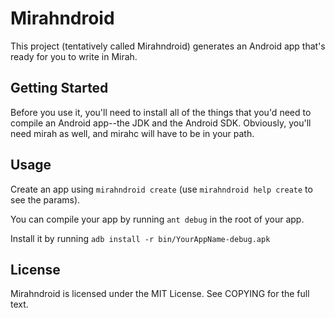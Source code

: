 # Mirahndroid

This project (tentatively called Mirahndroid) generates an Android app that's ready for you to write in Mirah.

## Getting Started

Before you use it, you'll need to install all of the things that you'd need to compile an Android app--the JDK and the Android SDK. Obviously, you'll need mirah as well, and mirahc will have to be in your path.

## Usage

Create an app using `mirahndroid create` (use `mirahndroid help create` to see the params).

You can compile your app by running `ant debug` in the root of your app.

Install it by running `adb install -r bin/YourAppName-debug.apk`

## License

Mirahndroid is licensed under the MIT License. See COPYING for the full text.
